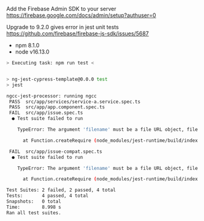 
Add the Firebase Admin SDK to your server
https://firebase.google.com/docs/admin/setup?authuser=0

Upgrade to 9.2.0 gives error in jest unit tests
https://github.com/firebase/firebase-js-sdk/issues/5687

- npm 8.1.0
- node v16.13.0

```bash
> Executing task: npm run test <


> ng-jest-cypress-template@0.0.0 test
> jest

ngcc-jest-processor: running ngcc
 PASS  src/app/services/service-a.service.spec.ts
 PASS  src/app/app.component.spec.ts
 FAIL  src/app/issue.spec.ts
  ● Test suite failed to run

    TypeError: The argument 'filename' must be a file URL object, file URL string, or absolute path string. Received 'http://localhost/index.node.cjs.js'

      at Function.createRequire (node_modules/jest-runtime/build/index.js:1813:23)

 FAIL  src/app/issue-compat.spec.ts
  ● Test suite failed to run

    TypeError: The argument 'filename' must be a file URL object, file URL string, or absolute path string. Received 'http://localhost/index.node.cjs.js'

      at Function.createRequire (node_modules/jest-runtime/build/index.js:1813:23)

Test Suites: 2 failed, 2 passed, 4 total
Tests:       4 passed, 4 total
Snapshots:   0 total
Time:        8.998 s
Ran all test suites.
```
